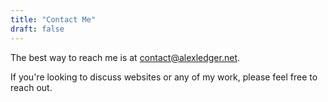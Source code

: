 ```yaml
---
title: "Contact Me"
draft: false
---
```


The best way to reach me is at contact@alexledger.net.


If you're looking to discuss websites or any of my work, please feel free to reach out.
